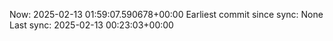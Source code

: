 Now: 2025-02-13 01:59:07.590678+00:00 Earliest commit since sync: None Last sync: 2025-02-13 00:23:03+00:00
